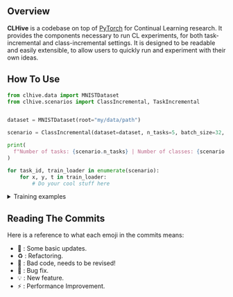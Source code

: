 ## Overview
**CLHive** is a codebase on top of [PyTorch](https://pytorch.org) for Continual Learning research. It provides the components necessary to run CL experiments, for both task-incremental and class-incremental settings. It is designed to be readable and easily extensible, to allow users to quickly run and experiment with their own ideas.


## How To Use

```python
from clhive.data import MNISTDataset
from clhive.scenarios import ClassIncremental, TaskIncremental


dataset = MNISTDataset(root="my/data/path")

scenario = ClassIncremental(dataset=dataset, n_tasks=5, batch_size=32, n_workers=6)

print(
  f"Number of tasks: {scenario.n_tasks} | Number of classes: {scenario.n_classes}"
)

for task_id, train_loader in enumerate(scenario):
    for x, y, t in train_loader:
        # Do your cool stuff here
```

<details>
  <summary>Training examples</summary>
  
Train CLIP with ViT-base on COCO Captions dataset:

```
python main.py data=coco model/vision_model=vit-b  model/text_model=vit-b
```
  
</details>

## Reading The Commits
Here is a reference to what each emoji in the commits means:

* 📎 : Some basic updates.
* ♻️ : Refactoring.
* 💩 : Bad code, needs to be revised!
* 🐛 : Bug fix.
* 💡 : New feature.
* ⚡ : Performance Improvement.

